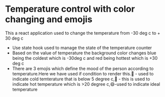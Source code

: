 # Temperature control with color changing and emojis

<p>This a react application used to change the temperature from -30 deg c to + 30 deg c</p>
<ul>
<li>Use state hook used to manage the state of the temperature counter</li>
<li>Based on the value of temperature the background color changes blue being the coldest which is -30deg c and red being hottest which is +30 deg c</li>
<li>There are 3 emojis which define the mood of the person according to temperature.Here we have used if condition to render this.🥶 - used to indicate cold temterature that is below 5 degree c,🥵 - this is used to indicate hot temperature which is >20 degree c,😄-used to indicate ideal temperature</li>
</ul>


